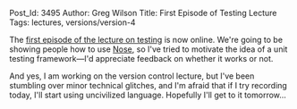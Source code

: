 Post_Id: 3495
Author: Greg Wilson
Title: First Episode of Testing Lecture
Tags: lectures, versions/version-4

<p>The <a href="|filename|/4_0/test/intro.html">first episode of the lecture on testing</a> is now online. We're going to be showing people how to use <a href="http://code.google.com/p/python-nose/">Nose</a>, so I've tried to motivate the idea of a unit testing framework&mdash;I'd appreciate feedback on whether it works or not.</p>
<p>And yes, I am working on the version control lecture, but I've been stumbling over minor technical glitches, and I'm afraid that if I try recording today, I'll start using uncivilized language. Hopefully I'll get to it tomorrow...</p>
